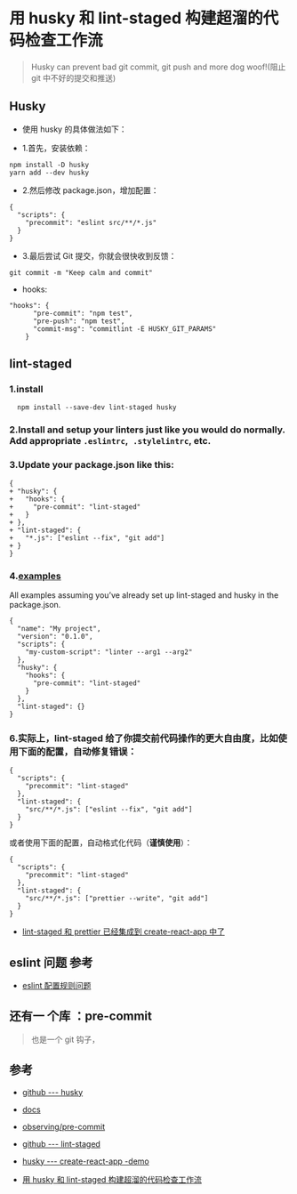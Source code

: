 # 用 husky 和 lint-staged 构建超溜的代码检查工作流

>Husky can prevent bad git commit, git push and more dog woof!(阻止 git 中不好的提交和推送)


## Husky

- 使用 husky 的具体做法如下：

- 1.首先，安装依赖：
```
npm install -D husky
yarn add --dev husky
```
- 2.然后修改 package.json，增加配置：
```
{
  "scripts": {
    "precommit": "eslint src/**/*.js"
  }
}
```
- 3.最后尝试 Git 提交，你就会很快收到反馈：
```
git commit -m "Keep calm and commit"
```

-  hooks:
```
"hooks": {
      "pre-commit": "npm test",
      "pre-push": "npm test",
      "commit-msg": "commitlint -E HUSKY_GIT_PARAMS"
    }
```

## lint-staged

### 1.install
```
  npm install --save-dev lint-staged husky
```

### 2.Install and setup your linters just like you would do normally. Add appropriate `.eslintrc`,` .stylelintrc`, etc.

### 3.Update your package.json like this:
```
{
+ "husky": {
+   "hooks": {  
+     "pre-commit": "lint-staged"
+   }
+ },
+ "lint-staged": {
+   "*.js": ["eslint --fix", "git add"]
+ }
}
```

### 4.[examples](https://github.com/okonet/lint-staged#examples)

All examples assuming you’ve already set up lint-staged and husky in the package.json.
```
{
  "name": "My project",
  "version": "0.1.0",
  "scripts": {
    "my-custom-script": "linter --arg1 --arg2"
  },
  "husky": {
    "hooks": {
      "pre-commit": "lint-staged"
    }
  },
  "lint-staged": {}
}
```
### 6.实际上，lint-staged 给了你提交前代码操作的更大自由度，比如使用下面的配置，自动修复错误：
```
{
  "scripts": {
    "precommit": "lint-staged"
  },
  "lint-staged": {
    "src/**/*.js": ["eslint --fix", "git add"]
  }
}
```

或者使用下面的配置，自动格式化代码（**谨慎使用**）：

```
{
  "scripts": {
    "precommit": "lint-staged"
  },
  "lint-staged": {
    "src/**/*.js": ["prettier --write", "git add"]
  }
}
```
- [lint-staged 和 prettier 已经集成到 create-react-app 中了](https://github.com/facebook/create-react-app/pull/1759)




## eslint 问题 参考 
- [eslint 配置规则问题](https://github.com/fairyly/mynodejs/blob/gh-pages/1.0.3%20eslint%20%E9%85%8D%E7%BD%AE%E9%97%AE%E9%A2%98.md)




## 还有一 个库 ：pre-commit
>也是一个 git 钩子，




## 参考
- [github --- husky](https://github.com/typicode/husky)
- [docs](https://github.com/typicode/husky/blob/master/DOCS.md)

- [observing/pre-commit]( https://github.com/observing/pre-commit)

- [github --- lint-staged](https://github.com/okonet/lint-staged)
- [husky --- create-react-app -demo](https://github.com/facebook/create-react-app/blob/master/package.json)

- [用 husky 和 lint-staged 构建超溜的代码检查工作流](https://segmentfault.com/a/1190000009546913)

